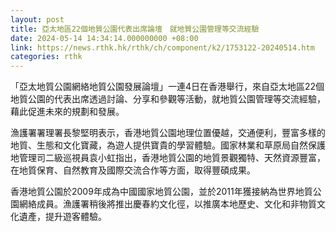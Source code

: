 ```yaml
---
layout: post
title: 亞太地區22個地質公園代表出席論壇　就地質公園管理等交流經驗
date: 2024-05-14 14:34:14.000000000 +08:00
link: https://news.rthk.hk/rthk/ch/component/k2/1753122-20240514.htm
categories: rthk
---
```


「亞太地質公園網絡地質公園發展論壇」一連4日在香港舉行，來自亞太地區22個地質公園的代表出席透過討論、分享和參觀等活動，就地質公園管理等交流經驗，藉此促進未來的規劃和發展。

漁護署署理署長黎堅明表示，香港地質公園地理位置優越，交通便利，豐富多樣的地質、生態和文化寶藏，為遊人提供寶貴的學習體驗。國家林業和草原局自然保護地管理司二級巡視員袁小虹指出，香港地質公園的地質景觀獨特、天然資源豐富，在地質保育、自然教育及國際交流合作等方面，取得豐碩成果。

香港地質公園於2009年成為中國國家地質公園，並於2011年獲接納為世界地質公園網絡成員。漁護署稍後將推出慶春約文化徑，以推廣本地歷史、文化和非物質文化遺產，提升遊客體驗。
